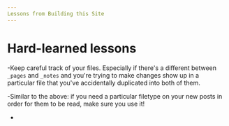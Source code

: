 ```yaml
---
Lessons from Building this Site
---
```

# Hard-learned lessons

-Keep careful track of your files. Especially if there's a different between `_pages` and `_notes` and you're trying to make changes show up in a particular file that you've accidentally duplicated into both of them.

-Similar to the above: if you need a particular filetype on your new posts in order for them to be read, make sure you use it!

-